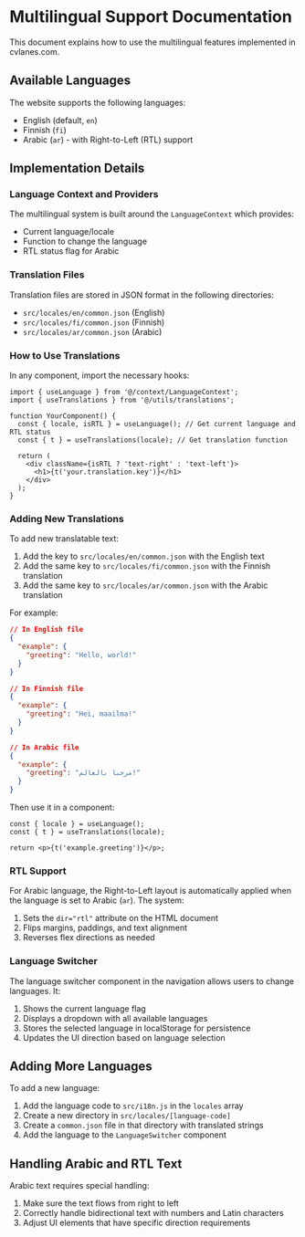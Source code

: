 # Multilingual Support Documentation

This document explains how to use the multilingual features implemented in cvlanes.com.

## Available Languages

The website supports the following languages:
- English (default, `en`)
- Finnish (`fi`)
- Arabic (`ar`) - with Right-to-Left (RTL) support

## Implementation Details

### Language Context and Providers

The multilingual system is built around the `LanguageContext` which provides:
- Current language/locale
- Function to change the language
- RTL status flag for Arabic

### Translation Files

Translation files are stored in JSON format in the following directories:
- `src/locales/en/common.json` (English)
- `src/locales/fi/common.json` (Finnish)
- `src/locales/ar/common.json` (Arabic)

### How to Use Translations

In any component, import the necessary hooks:

```tsx
import { useLanguage } from '@/context/LanguageContext';
import { useTranslations } from '@/utils/translations';

function YourComponent() {
  const { locale, isRTL } = useLanguage(); // Get current language and RTL status
  const { t } = useTranslations(locale); // Get translation function
  
  return (
    <div className={isRTL ? 'text-right' : 'text-left'}>
      <h1>{t('your.translation.key')}</h1>
    </div>
  );
}
```

### Adding New Translations

To add new translatable text:

1. Add the key to `src/locales/en/common.json` with the English text
2. Add the same key to `src/locales/fi/common.json` with the Finnish translation
3. Add the same key to `src/locales/ar/common.json` with the Arabic translation

For example:
```json
// In English file
{
  "example": {
    "greeting": "Hello, world!"
  }
}

// In Finnish file
{
  "example": {
    "greeting": "Hei, maailma!"
  }
}

// In Arabic file
{
  "example": {
    "greeting": "مرحبا بالعالم!"
  }
}
```

Then use it in a component:
```tsx
const { locale } = useLanguage();
const { t } = useTranslations(locale);

return <p>{t('example.greeting')}</p>;
```

### RTL Support

For Arabic language, the Right-to-Left layout is automatically applied when the language is set to Arabic (`ar`). The system:

1. Sets the `dir="rtl"` attribute on the HTML document
2. Flips margins, paddings, and text alignment
3. Reverses flex directions as needed

### Language Switcher

The language switcher component in the navigation allows users to change languages. It:
1. Shows the current language flag
2. Displays a dropdown with all available languages
3. Stores the selected language in localStorage for persistence
4. Updates the UI direction based on language selection

## Adding More Languages

To add a new language:

1. Add the language code to `src/i18n.js` in the `locales` array
2. Create a new directory in `src/locales/[language-code]`
3. Create a `common.json` file in that directory with translated strings
4. Add the language to the `LanguageSwitcher` component

## Handling Arabic and RTL Text

Arabic text requires special handling:

1. Make sure the text flows from right to left
2. Correctly handle bidirectional text with numbers and Latin characters
3. Adjust UI elements that have specific direction requirements